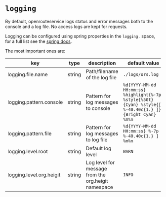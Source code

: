 # `logging`

By default, openrouteservice logs status and error messages both to the console and a log file. No access logs are kept for requests.

Logging can be configured using spring properties in the `logging.` space, for a full list see the [spring docs](https://docs.spring.io/spring-boot/docs/current/reference/html/application-properties.html#appendix.application-properties.core). 

The most important ones are:

| key                      | type   | description                                         | default value                                                                                              |
|--------------------------|--------|-----------------------------------------------------|------------------------------------------------------------------------------------------------------------|
| logging.file.name        | string | Path/filename of the log file                       | `./logs/ors.log`                                                                                           |
| logging.pattern.console  | string | Pattern for log messages to console                 | `%d{YYYY-MM-dd HH:mm:ss} %highlight{%-7p} %style{%50t}{Cyan} %style{[ %-40.40c{1.} ]}{Bright Cyan}   %m%n` |
| logging.pattern.file     | string | Pattern for log messages to log file                | `%d{YYYY-MM-dd HH:mm:ss} %-7p [ %-40.40c{1.} ]   %m%n`                                                     |
| logging.level.root       | string | Default log level                                   | `WARN`                                                                                                     |
| logging.level.org.heigit | string | Log level for message from the org.heigit namespace | `INFO`                                                                                                     |

